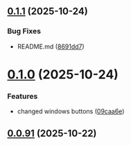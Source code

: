 ## [0.1.1](https://github.com/terzurumluoglu/selected-variable-into-console-log/compare/v0.1.0...v0.1.1) (2025-10-24)


### Bug Fixes

* README.md ([8691dd7](https://github.com/terzurumluoglu/selected-variable-into-console-log/commit/8691dd7c85f3dccd6d52ddfa497e371870f501f8))

# [0.1.0](https://github.com/terzurumluoglu/selected-variable-into-console-log/compare/v0.0.91...v0.1.0) (2025-10-24)


### Features

* changed windows buttons ([09caa6e](https://github.com/terzurumluoglu/selected-variable-into-console-log/commit/09caa6eeb98bc6b2a62baae945b1ebad34741695))

## [0.0.91](https://github.com/terzurumluoglu/selected-variable-into-console-log/compare/v0.0.90...v0.0.91) (2025-10-22)